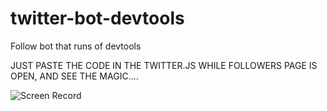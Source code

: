 # twitter-bot-devtools
Follow bot that runs of devtools

JUST PASTE THE CODE IN THE TWITTER.JS WHILE FOLLOWERS PAGE IS OPEN, AND SEE THE MAGIC....

![Screen Record](https://github.com/mtateam/twitter-bot-devtools/blob/master/screenRecord.gif)
